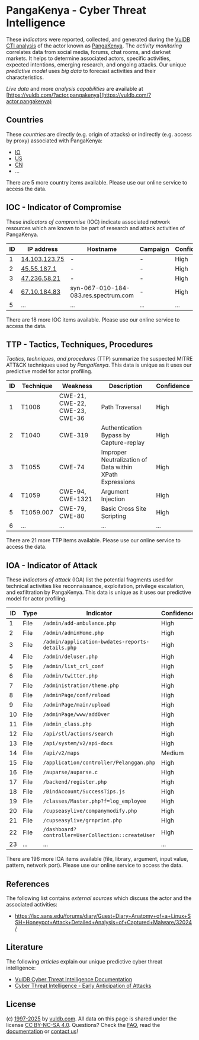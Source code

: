 # PangaKenya - Cyber Threat Intelligence

These _indicators_ were reported, collected, and generated during the [VulDB CTI analysis](https://vuldb.com/?kb.cti) of the actor known as [PangaKenya](https://vuldb.com/?actor.pangakenya). The _activity monitoring_ correlates data from social media, forums, chat rooms, and darknet markets. It helps to determine associated actors, specific activities, expected intentions, emerging research, and ongoing attacks. Our unique _predictive model_ uses _big data_ to forecast activities and their characteristics.

_Live data_ and more _analysis capabilities_ are available at [https://vuldb.com/?actor.pangakenya](https://vuldb.com/?actor.pangakenya)

## Countries

These _countries_ are directly (e.g. origin of attacks) or indirectly (e.g. access by proxy) associated with PangaKenya:

* [IO](https://vuldb.com/?country.io)
* [US](https://vuldb.com/?country.us)
* [CN](https://vuldb.com/?country.cn)
* ...

There are 5 more country items available. Please use our online service to access the data.

## IOC - Indicator of Compromise

These _indicators of compromise_ (IOC) indicate associated network resources which are known to be part of research and attack activities of PangaKenya.

ID | IP address | Hostname | Campaign | Confidence
-- | ---------- | -------- | -------- | ----------
1 | [14.103.123.75](https://vuldb.com/?ip.14.103.123.75) | - | - | High
2 | [45.55.187.1](https://vuldb.com/?ip.45.55.187.1) | - | - | High
3 | [47.236.58.21](https://vuldb.com/?ip.47.236.58.21) | - | - | High
4 | [67.10.184.83](https://vuldb.com/?ip.67.10.184.83) | syn-067-010-184-083.res.spectrum.com | - | High
5 | ... | ... | ... | ...

There are 18 more IOC items available. Please use our online service to access the data.

## TTP - Tactics, Techniques, Procedures

_Tactics, techniques, and procedures_ (TTP) summarize the suspected MITRE ATT&CK techniques used by _PangaKenya_. This data is unique as it uses our predictive model for actor profiling.

ID | Technique | Weakness | Description | Confidence
-- | --------- | -------- | ----------- | ----------
1 | T1006 | CWE-21, CWE-22, CWE-23, CWE-36 | Path Traversal | High
2 | T1040 | CWE-319 | Authentication Bypass by Capture-replay | High
3 | T1055 | CWE-74 | Improper Neutralization of Data within XPath Expressions | High
4 | T1059 | CWE-94, CWE-1321 | Argument Injection | High
5 | T1059.007 | CWE-79, CWE-80 | Basic Cross Site Scripting | High
6 | ... | ... | ... | ...

There are 21 more TTP items available. Please use our online service to access the data.

## IOA - Indicator of Attack

These _indicators of attack_ (IOA) list the potential fragments used for technical activities like reconnaissance, exploitation, privilege escalation, and exfiltration by PangaKenya. This data is unique as it uses our predictive model for actor profiling.

ID | Type | Indicator | Confidence
-- | ---- | --------- | ----------
1 | File | `/admin/add-ambulance.php` | High
2 | File | `/admin/adminHome.php` | High
3 | File | `/admin/application-bwdates-reports-details.php` | High
4 | File | `/admin/deluser.php` | High
5 | File | `/admin/list_crl_conf` | High
6 | File | `/admin/twitter.php` | High
7 | File | `/administration/theme.php` | High
8 | File | `/adminPage/conf/reload` | High
9 | File | `/adminPage/main/upload` | High
10 | File | `/adminPage/www/addOver` | High
11 | File | `/admin_class.php` | High
12 | File | `/api/stl/actions/search` | High
13 | File | `/api/system/v2/api-docs` | High
14 | File | `/api/v2/maps` | Medium
15 | File | `/application/controller/Pelanggan.php` | High
16 | File | `/auparse/auparse.c` | High
17 | File | `/backend/register.php` | High
18 | File | `/BindAccount/SuccessTips.js` | High
19 | File | `/classes/Master.php?f=log_employee` | High
20 | File | `/cupseasylive/companymodify.php` | High
21 | File | `/cupseasylive/grnprint.php` | High
22 | File | `/dashboard?controller=UserCollection::createUser` | High
23 | ... | ... | ...

There are 196 more IOA items available (file, library, argument, input value, pattern, network port). Please use our online service to access the data.

## References

The following list contains _external sources_ which discuss the actor and the associated activities:

* https://isc.sans.edu/forums/diary/Guest+Diary+Anatomy+of+a+Linux+SSH+Honeypot+Attack+Detailed+Analysis+of+Captured+Malware/32024/

## Literature

The following _articles_ explain our unique predictive cyber threat intelligence:

* [VulDB Cyber Threat Intelligence Documentation](https://vuldb.com/?kb.cti)
* [Cyber Threat Intelligence - Early Anticipation of Attacks](https://www.scip.ch/en/?labs.20201022)

## License

(c) [1997-2025](https://vuldb.com/?kb.changelog) by [vuldb.com](https://vuldb.com/?kb.about). All data on this page is shared under the license [CC BY-NC-SA 4.0](https://creativecommons.org/licenses/by-nc-sa/4.0/). Questions? Check the [FAQ](https://vuldb.com/?kb.faq), read the [documentation](https://vuldb.com/?kb) or [contact us](https://vuldb.com/?contact)!
